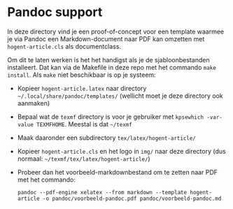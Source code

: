 # Pandoc support

In deze directory vind je een proof-of-concept voor een template waarmee je via Pandoc een Markdown-document naar PDF kan omzetten met `hogent-article.cls` als documentclass.

Om dit te laten werken is het het handigst als je de sjabloonbestanden installeert. Dat kan via de Makefile in deze repo met het commando `make install`. Als `make` niet beschikbaar is op je systeem:

- Kopieer `hogent-article.latex` naar directory `~/.local/share/pandoc/templates/` (wellicht moet je deze directory ook aanmaken)
- Bepaal wat de `texmf` directory is voor je gebruiker met `kpsewhich -var-value TEXMFHOME`. Meestal is dat `~/texmf`
- Maak daaronder een subdirectory `tex/latex/hogent-article/`
- Kopieer `hogent-article.cls` en het logo in `img/` naar deze directory (dus normaal: `~/texmf/tex/latex/hogent-article/`)
- Probeer dan het voorbeeld-markdownbestand om te zetten naar PDF met het commando:

    ```console
    pandoc --pdf-engine xelatex --from markdown --template hogent-article -o pandoc/voorbeeld-pandoc.pdf pandoc/voorbeeld-pandoc.md
    ```
